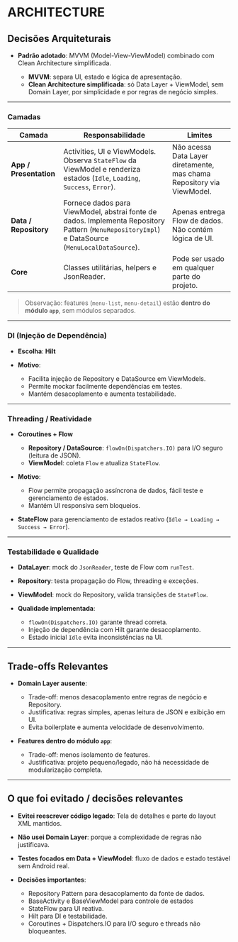 # ARCHITECTURE

## Decisões Arquiteturais

* **Padrão adotado**:
  MVVM (Model-View-ViewModel) combinado com Clean Architecture simplificada.

  * **MVVM**: separa UI, estado e lógica de apresentação.
  * **Clean Architecture simplificada**: só Data Layer + ViewModel, sem Domain Layer, por simplicidade e por regras de negócio simples.

---

### Camadas

| Camada                 | Responsabilidade                                                                                                                                 | Limites                                                                |
| ---------------------- | ------------------------------------------------------------------------------------------------------------------------------------------------ | ---------------------------------------------------------------------- |
| **App / Presentation** | Activities, UI e ViewModels. Observa `StateFlow` da ViewModel e renderiza estados (`Idle`, `Loading`, `Success`, `Error`).            | Não acessa Data Layer diretamente, mas chama Repository via ViewModel. |
| **Data / Repository**  | Fornece dados para ViewModel, abstrai fonte de dados. Implementa Repository Pattern (`MenuRepositoryImpl`) e DataSource (`MenuLocalDataSource`). | Apenas entrega Flow de dados. Não contém lógica de UI.                 |
| **Core**               | Classes utilitárias, helpers e JsonReader.                                                                                                       | Pode ser usado em qualquer parte do projeto.                           |

> Observação: features (`menu-list`, `menu-detail`) estão **dentro do módulo `app`**, sem módulos separados.

---

### DI (Injeção de Dependência)

* **Escolha**: **Hilt**
* **Motivo**:

  * Facilita injeção de Repository e DataSource em ViewModels.
  * Permite mockar facilmente dependências em testes.
  * Mantém desacoplamento e aumenta testabilidade.

---

### Threading / Reatividade

* **Coroutines + Flow**

  * **Repository / DataSource**: `flowOn(Dispatchers.IO)` para I/O seguro (leitura de JSON).
  * **ViewModel**: coleta `Flow` e atualiza `StateFlow`.
* **Motivo**:

  * Flow permite propagação assíncrona de dados, fácil teste e gerenciamento de estados.
  * Mantém UI responsiva sem bloqueios.
* **StateFlow** para gerenciamento de estados reativo (`Idle → Loading → Success → Error`).

---

### Testabilidade e Qualidade

* **DataLayer**: mock do `JsonReader`, teste de Flow com `runTest`.
* **Repository**: testa propagação do Flow, threading e exceções.
* **ViewModel**: mock do Repository, valida transições de `StateFlow`.
* **Qualidade implementada**:

  * `flowOn(Dispatchers.IO)` garante thread correta.
  * Injeção de dependência com Hilt garante desacoplamento.
  * Estado inicial `Idle` evita inconsistências na UI.

---

## Trade-offs Relevantes

* **Domain Layer ausente**:

  * Trade-off: menos desacoplamento entre regras de negócio e Repository.
  * Justificativa: regras simples, apenas leitura de JSON e exibição em UI.
  * Evita boilerplate e aumenta velocidade de desenvolvimento.

* **Features dentro do módulo `app`**:

  * Trade-off: menos isolamento de features.
  * Justificativa: projeto pequeno/legado, não há necessidade de modularização completa.

---

## O que foi evitado / decisões relevantes

* **Evitei reescrever código legado**: Tela de detalhes e parte do layout XML mantidos.
* **Não usei Domain Layer**: porque a complexidade de regras não justificava.
* **Testes focados em Data + ViewModel**: fluxo de dados e estado testável sem Android real.
* **Decisões importantes**:

  * Repository Pattern para desacoplamento da fonte de dados.
  * BaseActivity e BaseViewModel para controle de estados
  * StateFlow para UI reativa.
  * Hilt para DI e testabilidade.
  * Coroutines + Dispatchers.IO para I/O seguro e threads não bloqueantes.


